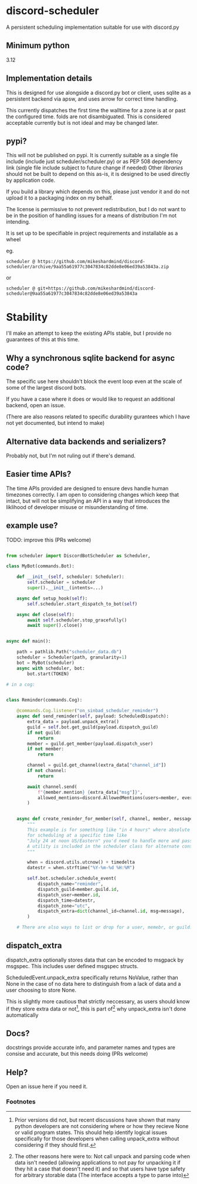 # discord-scheduler

A persistent scheduling implementation suitable for use with discord.py

## Minimum python

3.12

## Implementation details

This is designed for use alongside a discord.py bot or client,
uses sqlite as a persistent backend via apsw, and uses arrow for correct time handling.

This currently dispatches the first time the walltime for a zone is at or past the configured time.
folds are not disambiguated. This is considered acceptable currently but is not ideal and may be changed later.

## pypi?

This will not be published on pypi. It is currently suitable as a single file include
(include just scheduler/scheduler.py) or as PEP 508 dependency link (single file include subject to future change if needed)
Other *libraries* should not be built to depend on this as-is, it is designed to be used directly by application code.

If you build a library which depends on this, please just vendor it and do not upload it to a packaging index on my behalf.

The license is permissive to not prevent redistribution,
but I do not want to be in the position of handling issues for a means of distribution I'm not intending.

It is set up to be specifiable in project requirements and installable as a wheel

eg.
```
scheduler @ https://github.com/mikeshardmind/discord-scheduler/archive/9aa55a61977c3047834c82dde8e06ed39a53843a.zip
```
or
```
scheduler @ git+https://github.com/mikeshardmind/discord-scheduler@9aa55a61977c3047834c82dde8e06ed39a53843a
```

# Stability

I'll make an attempt to keep the existing APIs stable, but I provide no guarantees of this at this time.


## Why a synchronous sqlite backend for async code?

The specific use here shouldn't block the event loop
even at the scale of some of the largest discord bots.

If you have a case where it does or would like to request an additional backend, open an issue.

(There are also reasons related to specific durability gurantees which I have not yet documented, but intend to make)


## Alternative data backends and serializers?

Probably not, but I'm not ruling out if there's demand.

## Easier time APIs?

The time APIs provided are designed to ensure devs handle human timezones correctly.
I am open to considering changes which keep that intact, but will not be simplifying an API in a
way that introduces the liklihood of developer misuse or misunderstanding of time.


## example use?

TODO: improve this (PRs welcome)

```py

from scheduler import DiscordBotScheduler as Scheduler,

class MyBot(commands.Bot):

    def __init__(self, scheduler: Scheduler):
        self.scheduler = scheduler
        super().__init__(intents=...)

    async def setup_hook(self):
        self.scheduler.start_dispatch_to_bot(self)

    async def close(self):
        await self.scheduler.stop_gracefully()
        await super().close()


async def main():

    path = pathlib.Path("scheduler_data.db")
    scheduler = Scheduler(path, granularity=1)
    bot = MyBot(scheduler)
    async with scheduler, bot:
        bot.start(TOKEN)

# in a cog:


class Reminder(commands.Cog):

    @commands.Cog.listener("on_sinbad_scheduler_reminder")
    async def send_reminder(self, payload: ScheduledDispatch):
        extra_data = payload.unpack_extra()
        guild = self.bot.get_guild(payload.dispatch_guild)
        if not guild:
            return
        member = guild.get_member(payload.dispatch_user)
        if not member:
            return

        channel = guild.get_channel(extra_data["channel_id"])
        if not channel:
            return

        await channel.send(
            f"{member.mention} {extra_data["msg"]}",
            allowed_mentions=discord.AllowedMentions(users=member, everyone=False, roles=False),
        )


    async def create_reminder_for_member(self, channel, member, message, timedelta):
        """
        This example is for something like "in 4 hours" where absolute time makes sense,
        for scheduling at a specific time like
        "July 24 at noon US/Eastern" you'd need to handle more and pass "US/Eastern"
        A utility is included in the scheduler class for alternate construction
        """

        when = discord.utils.utcnow() + timedelta
        datestr = when.strftime("%Y-%m-%d %H:%M")

        self.bot.scheduler.schedule_event(
            dispatch_name="reminder",
            dispatch_guild=member.guild.id,
            dispatch_user=member.id,
            dispatch_time=datestr,
            dispatch_zone="utc",
            dispatch_extra=dict(channel_id=channel.id, msg=message),
        )

    # There are also ways to list or drop for a user, memebr, or guild.

```

## dispatch_extra

dispatch_extra optionally stores data that can be encoded to msgpack by msgspec.
This includes user defined msgspec structs.

ScheduledEvent.unpack_extra specifically returns NoValue, rather than None in the case of no data here
to distinguish from a lack of data and a user choosing to store None.

This is slightly more cautious that strictly neccessary, as users should know if
they store extra data or not[^1], this is part of[^2] why unpack_extra isn't done automatically


## Docs?

docstrings provide accurate info, and parameter names and types are consise and accurate, but this needs doing (PRs welcome)


## Help?

Open an issue here if you need it.


### Footnotes

[^1]: Prior versions did not, but recent discussions have shown that many python developers
are not considering where or how they recieve None or valid program states. This should
help identify logical issues specifically for those developers when calling unpack_extra
without considering if they should first.

[^2]: The other reasons here were to: Not call unpack and parsing code when data isn't needed
(allowing applications to not pay for unpacking it if they hit a case that doesn't need it)
and so that users have type safety for arbitrary storable data (The interface accepts a type to parse into)